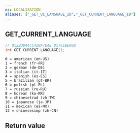 ```yaml
---
ns: LOCALIZATION
aliases: ["_GET_UI_LANGUAGE_ID","_GET_CURRENT_LANGUAGE_ID"]
---
```

## GET_CURRENT_LANGUAGE

```c
// 0x2BDD44CC428A7EAE 0x761BE00B
int GET_CURRENT_LANGUAGE();
```

```
0 = american (en-US)
1 = french (fr-FR)
2 = german (de-DE)
3 = italian (it-IT)
4 = spanish (es-ES)
5 = brazilian (pt-BR)
6 = polish (pl-PL)
7 = russian (ru-RU)
8 = korean (ko-KR)
9 = chinesetrad (zh-TW)
10 = japanese (ja-JP)
11 = mexican (es-MX)
12 = chinesesimp (zh-CN)
```

## Return value
